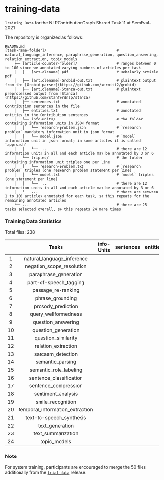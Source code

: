 # training-data
`Training Data` for the NLPContributionGraph Shared Task 11 at SemEval-2021

The repository is organized as follows:

    README.md                            
    [task-name-folder]/                                # natural_language_inference, paraphrase_generation, question_answering, relation_extraction, topic_models
        ├── [article-counter-folder]/                  # ranges between 0 to 100 since we annotated varying numbers of articles per task
        │   ├── [articlename].pdf                      # scholarly article pdf
        │   ├── [articlename]-Grobid-out.txt           # plaintext output from the [Grobid parser](https://github.com/kermitt2/grobid)
        │   ├── [articlename]-Stanza-out.txt           # plaintext preprocessed output from [Stanza](https://github.com/stanfordnlp/stanza)
        │   ├── sentences.txt                          # annotated Contribution sentences in the file
        │   ├── entities.txt                           # annotated entities in the Contribution sentences
        │   └── info-units/                            # the folder containing information units in JSON format
        │   │   └── research-problem.json              # `research problem` mandatory information unit in json format
        │   │   └── model.json                         # `model` information unit in json format; in some articles it is called `approach`
        │   │   └── ...                                # there are 12 information units in all and each article may be annotated by 3 or 6
        │   └── triples/                               # the folder containing information unit triples one per line
        │   │   └── research-problem.txt               # `research problem` triples (one research problem statement per line)
        │   │   └── model.txt                          # `model` triples (one statement per line)
        │   │   └── ...                                # there are 12 information units in all and each article may be annotated by 3 or 6
        │   └── ...                                    # there are between 1 to 100 articles annotated for each task, so this repeats for the remaining annotated articles
        └── ...                                        # there are 25 tasks selected overall, so this repeats 24 more times

### Training Data Statistics

Total files: 238

|| Tasks | info-Units | sentences | entities | triples total | subject | predicate | object |
| :---: | :---: |:---:|  :---:   |   :---:  | :---: |  :---:  |   :---:   |  :---: |
|1 | natural_language_inference    |    |     |     | 7330 |     |     |     |
|2 | negation_scope_resolution     |    |     |     |  94  |     |     |     |
|3 |   paraphrase_generation       |    |     |     |  175 |     |     |     |
|4 |   part-of-speech_tagging      |    |     |     |  479 |     |     |     |
|5 |     passage_re-ranking        |    |     |     |  123 |     |     |     |
|6 |      phrase_grounding         |    |     |     |  102 |     |     |     |
|7 |     prosody_prediction        |    |     |     |  103 |     |     |     |
|8 |    query_wellformedness       |    |     |     |  35  |     |     |     |
|9 |     question_answering        |    |     |     | 640  |     |     |     |
|10|    question_generation        |    |     |     |  87  |     |     |     |
|11|    question_similarity        |    |     |     |  51  |     |     |     |
|12|    relation_extraction        |    |     |     | 1084 |     |     |     |
|13|     sarcasm_detection         |    |     |     | 136  |     |     |     |
|14|     semantic_parsing          |    |     |     | 180  |     |     |     |
|15| semantic_role_labeling        |    |     |     | 318  |     |     |     |
|16| sentence_classification       |    |     |     | 297  |     |     |     |
|17| sentence_compression          |    |     |     | 248  |     |     |     |
|18|   sentiment_analysis          |    |     |     | 4086 |     |     |     |
|19|   smile_recognition           |    |     |     |  54  |     |     |     |
|20|temporal_information_extraction|    |     |     |  93  |     |     |     |
|21|   text-to-speech_synthesis    |    |     |     | 192  |     |     |     |
|22|       text_generation         |    |     |     | 420  |     |     |     |
|23|     text_summarization        |    |     |     | 1010 |     |     |     |
|24|        topic_models           |    |     |     |  48  |     |     |     |


### Note

For system training, participants are encouraged to merge the 50 files additionally from the [`trial-data`](https://github.com/ncg-task/trial-data) release.
